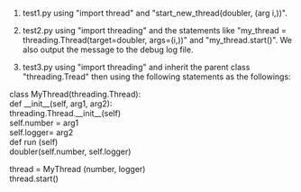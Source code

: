 1. test1.py using "import thread" and "start_new_thread(doubler, (arg i,))".

2. test2.py using "import threading" and the statements like "my_thread = threading.Thread(target=doubler, args=(i,))" and "my_thread.start()". We also output the message to the debug log file.

3. test3.py using "import threading" and inherit the parent class "threading.Tread" then using the following statements as the followings:
<html><body><p>
class MyThread(threading.Thread):<br/>
     def __init__(self, arg1, arg2):<br/>
            threading.Thread.__init__(self)<br/>
            self.number = arg1<br/>
            self.logger= arg2<br/>
      def run (self)<br/>
      doubler(self.number, self.logger)<br/>
 
thread = MyThread (number, logger)<br/>
thread.start() <br/></p>
</body></html>